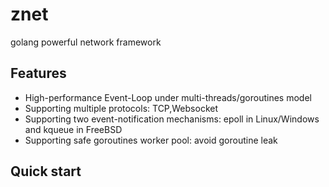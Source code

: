 # znet
golang powerful network framework

## Features
- High-performance Event-Loop under multi-threads/goroutines model
- Supporting multiple protocols: TCP,Websocket
- Supporting two event-notification mechanisms: epoll in Linux/Windows and kqueue in FreeBSD
- Supporting safe goroutines worker pool: avoid goroutine leak

## Quick start

## 